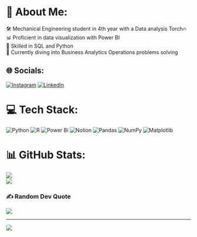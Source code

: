 # 💫 About Me:
🛠️ Mechanical Engineering student in 4th year with a Data analysis Torch🔥<br>
📊 Proficient in data visualization with Power BI<br>
🐍 Skilled in SQL and Python<br>
🧠 Currently diving into Business Analytics  Operations problems solving



## 🌐 Socials:
[![Instagram](https://img.shields.io/badge/Instagram-%23E4405F.svg?logo=Instagram&logoColor=white)](https://instagram.com/govind_2307) [![LinkedIn](https://img.shields.io/badge/LinkedIn-%230077B5.svg?logo=linkedin&logoColor=white)](https://linkedin.com/in/govindpurohit2307) 

# 💻 Tech Stack:
![Python](https://img.shields.io/badge/python-3670A0?style=for-the-badge&logo=python&logoColor=ffdd54) ![R](https://img.shields.io/badge/r-%23276DC3.svg?style=for-the-badge&logo=r&logoColor=white) ![Power Bi](https://img.shields.io/badge/power_bi-F2C811?style=for-the-badge&logo=powerbi&logoColor=black) ![Notion](https://img.shields.io/badge/Notion-%23000000.svg?style=for-the-badge&logo=notion&logoColor=white) ![Pandas](https://img.shields.io/badge/pandas-%23150458.svg?style=for-the-badge&logo=pandas&logoColor=white) ![NumPy](https://img.shields.io/badge/numpy-%23013243.svg?style=for-the-badge&logo=numpy&logoColor=white) ![Matplotlib](https://img.shields.io/badge/Matplotlib-%23ffffff.svg?style=for-the-badge&logo=Matplotlib&logoColor=black)
# 📊 GitHub Stats:
![](https://github-readme-streak-stats.herokuapp.com/?user=Govind2307&theme=darcula&hide_border=false)<br/>
![](https://github-readme-stats.vercel.app/api/top-langs/?username=Govind2307&theme=darcula&hide_border=false&include_all_commits=true&count_private=false&layout=compact)


### ✍️ Random Dev Quote
![](https://quotes-github-readme.vercel.app/api?type=horizontal&theme=dark)

---
[![](https://visitcount.itsvg.in/api?id=Govind2307&icon=2&color=0)](https://visitcount.itsvg.in)

<!-- Proudly created with GPRM ( https://gprm.itsvg.in ) -->
